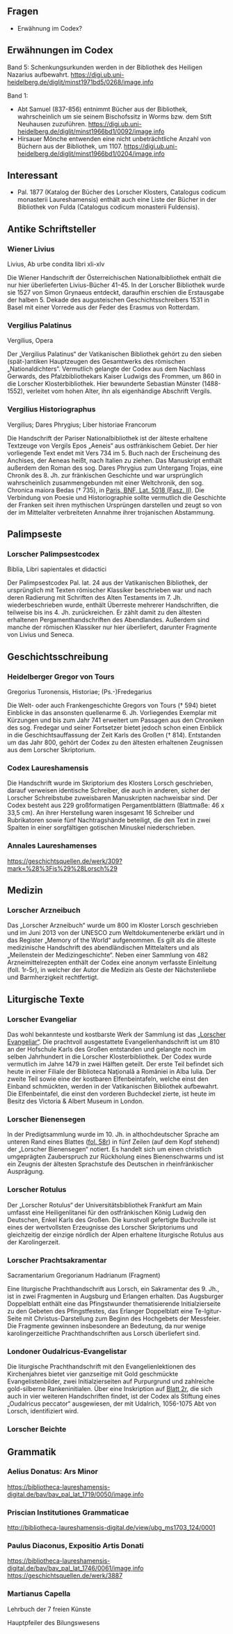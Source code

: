 ## Fragen
- Erwähnung im Codex?

## Erwähnungen im Codex
Band 5: Schenkungsurkunden werden in der Bibliothek des Heiligen Nazarius aufbewahrt. https://digi.ub.uni-heidelberg.de/diglit/minst1971bd5/0268/image,info

Band 1: 
- Abt Samuel (837-856) entnimmt Bücher aus der Bibliothek, wahrscheinlich um sie seinem Bischofssitz in Worms bzw. dem Stift Neuhausen zuzuführen. https://digi.ub.uni-heidelberg.de/diglit/minst1966bd1/0092/image,info
- Hirsauer Mönche entwenden eine nicht unbeträchtliche Anzahl von Büchern aus der Bibliothek, um 1107. https://digi.ub.uni-heidelberg.de/diglit/minst1966bd1/0204/image,info


## Interessant
- Pal. 1877 (Katalog der Bücher des Lorscher Klosters, Catalogus codicum monasterii Laureshamensis) enthält auch eine Liste der Bücher in der Bibliothek von Fulda (Catalogus codicum monasterii Fuldensis).

## Antike Schriftsteller

### Wiener Livius
Livius, Ab urbe condita libri xli-xlv

Die Wiener Handschrift der Österreichischen Nationalbibliothek enthält die nur hier überlieferten Livius-Bücher 41-45. In der Lorscher Bibliothek wurde sie 1527 von Simon Grynaeus entdeckt, daraufhin erschien die Erstausgabe der halben 5. Dekade des augusteischen Geschichtsschreibers 1531 in Basel mit einer Vorrede aus der Feder des Erasmus von Rotterdam.

### Vergilius Palatinus
Vergilius, Opera

Der „Vergilius Palatinus“ der Vatikanischen Bibliothek gehört zu den sieben (spät-)antiken Hauptzeugen des Gesamtwerks des römischen „Nationaldichters“. Vermutlich gelangte der Codex aus dem Nachlass Gerwards, des Pfalzbibliothekars Kaiser Ludwigs des Frommen, um 860 in die Lorscher Klosterbibliothek. Hier bewunderte Sebastian Münster (1488-1552), verleitet vom hohen Alter, ihn als eigenhändige Abschrift Vergils.

### Vergilius Historiographus
Vergilius; Dares Phrygius; Liber historiae Francorum

Die Handschrift der Pariser Nationalbibliothek ist der älteste erhaltene Textzeuge von Vergils Epos „Aeneis“ aus ostfränkischem Gebiet. Der hier vorliegende Text endet mit Vers 734 im 5. Buch nach der Erscheinung des Anchises, der Aeneas heißt, nach Italien zu ziehen. Das Manuskript enthält außerdem den Roman des sog. Dares Phrygius zum Untergang Trojas, eine Chronik des 8. Jh. zur fränkischen Geschichte und war ursprünglich wahrscheinlich zusammengebunden mit einer Weltchronik, den sog. Chronica maiora Bedas († 735), in [Paris, BNF, Lat. 5018 (Fasz. II)](https://bibliotheca-laureshamensis-digital.de/view/bnf_lat5018/0163?ui_lang=deu "zur Online-Präsentation, Handschrift Paris, Bibliothèque nationale de France, Latin 5018, Beda, De temporum ratione, Bl. 78r"). Die Verbindung von Poesie und Historiographie sollte vermutlich die Geschichte der Franken seit ihren mythischen Ursprüngen darstellen und zeugt so von der im Mittelalter verbreiteten Annahme ihrer trojanischen Abstammung.

## Palimpseste

### Lorscher Palimpsestcodex
Biblia, Libri sapientales et didactici

Der Palimpsestcodex Pal. lat. 24 aus der Vatikanischen Bibliothek, der ursprünglich mit Texten römischer Klassiker beschrieben war und nach deren Radierung mit Schriften des Alten Testaments im 7. Jh. wiederbeschrieben wurde, enthält Überreste mehrerer Handschriften, die teilweise bis ins 4. Jh. zurückreichen. Er zählt damit zu den ältesten erhaltenen Pergamenthandschriften des Abendlandes. Außerdem sind manche der römischen Klassiker nur hier überliefert, darunter Fragmente von Livius und Seneca.

## Geschichtsschreibung

### Heidelberger Gregor von Tours
Gregorius Turonensis, Historiae; (Ps.-)Fredegarius

Die Welt- oder auch Frankengeschichte Gregors von Tours († 594) bietet Einblicke in das ansonsten quellenarme 6. Jh. Vorliegendes Exemplar mit Kürzungen und bis zum Jahr 741 erweitert um Passagen aus den Chroniken des sog. Fredegar und seiner Fortsetzer bietet jedoch schon einen Einblick in die Geschichtsauffassung der Zeit Karls des Großen († 814). Entstanden um das Jahr 800, gehört der Codex zu den ältesten erhaltenen Zeugnissen aus dem Lorscher Skriptorium.

### Codex Laureshamensis

Die Handschrift wurde im Skriptorium des Klosters Lorsch geschrieben, darauf verweisen identische Schreiber, die auch in anderen, sicher der Lorscher Schreibstube zuweisbaren Manuskripten nachweisbar sind. Der Codex besteht aus 229 großformatigen Pergamentblättern (Blattmaße: 46 x 33,5 cm). An ihrer Herstellung waren insgesamt 16 Schreiber und Rubrikatoren sowie fünf Nachtragshände beteiligt, die den Text in zwei Spalten in einer sorgfältigen gotischen Minuskel niederschrieben.

### Annales Laureshamenses
https://geschichtsquellen.de/werk/309?mark=%28%3Fis%29%28Lorsch%29

## Medizin

### Lorscher Arzneibuch

Das „Lorscher Arzneibuch“ wurde um 800 im Kloster Lorsch geschrieben und im Juni 2013 von der UNESCO zum Weltdokumentenerbe erklärt und in das Register „Memory of the World“ aufgenommen. Es gilt als die älteste medizinische Handschrift des abendländischen Mittelalters und als „Meilenstein der Medizingeschichte“. Neben einer Sammlung von 482 Arzneimittelrezepten enthält der Codex eine anonym verfasste Einleitung (foll. 1r-5r), in welcher der Autor die Medizin als Geste der Nächstenliebe und Barmherzigkeit rechtfertigt.

## Liturgische Texte

### Lorscher Evangeliar

Das wohl bekannteste und kostbarste Werk der Sammlung ist das [„Lorscher Evangeliar“](https://bibliotheca-laureshamensis-digital.de/view/lorscher_evangeliar "Online-Präsentation des Lorscher Evangeliar"). Die prachtvoll ausgestattete Evangelienhandschrift ist um 810 an der Hofschule Karls des Großen entstanden und gelangte noch im selben Jahrhundert in die Lorscher Klosterbibliothek. Der Codex wurde vermutlich im Jahre 1479 in zwei Hälften geteilt. Der erste Teil befindet sich heute in einer Filiale der Biblioteca Naţională a României in Alba Iulia. Der zweite Teil sowie eine der kostbaren Elfenbeintafeln, welche einst den Einband schmückten, werden in der Vatikanischen Bibliothek aufbewahrt. Die Elfenbeintafel, die einst den vorderen Buchdeckel zierte, ist heute im Besitz des Victoria & Albert Museum in London.

### Lorscher Bienensegen

In der Predigtsammlung wurde im 10. Jh. in althochdeutscher Sprache am unteren Rand eines Blattes ([fol. 58r](https://bibliotheca-laureshamensis-digital.de/bav/bav_pal_lat_220/0121?ui_lang=deu "Online-Präsentation 'Lorscher Bienensegen', fol. 58r")) in fünf Zeilen (auf dem Kopf stehend) der „Lorscher Bienensegen“ notiert. Es handelt sich um einen christlich umgeprägten Zauberspruch zur Rückholung eines Bienenschwarms und ist ein Zeugnis der ältesten Sprachstufe des Deutschen in rheinfränkischer Ausprägung.

### Lorscher Rotulus

Der „Lorscher Rotulus“ der Universitätsbibliothek Frankfurt am Main umfasst eine Heiligenlitanei für den ostfränkischen König Ludwig den Deutschen, Enkel Karls des Großen. Die kunstvoll gefertigte Buchrolle ist eines der wertvollsten Erzeugnisse des Lorscher Skriptoriums und gleichzeitig der einzige nördlich der Alpen erhaltene liturgische Rotulus aus der Karolingerzeit.

### Lorscher Prachtsakramentar
Sacramentarium Gregorianum Hadrianum (Fragment)

Eine liturgische Prachthandschrift aus Lorsch, ein Sakramentar des 9. Jh., ist in zwei Fragmenten in Augsburg und Erlangen erhalten. Das Augsburger Doppelblatt enthält eine das Pfingstwunder thematisierende Initialzierseite zu den Gebeten des Pfingstfestes, das Erlanger Doppelblatt eine Te-Igitur-Seite mit Christus-Darstellung zum Beginn des Hochgebets der Messfeier. Die Fragmente gewinnen insbesondere an Bedeutung, da nur wenige karolingerzeitliche Prachthandschriften aus Lorsch überliefert sind.

### Londoner Oudalricus-Evangelistar

Die liturgische Prachthandschrift mit den Evangelienlektionen des Kirchenjahres bietet vier ganzseitige mit Gold geschmückte Evangelistenbilder, zwei Initialzierseiten auf Purpurgrund und zahlreiche gold-silberne Rankeninitialen. Über eine Inskription auf [Blatt 2r](https://bibliotheca-laureshamensis-digital.de/view/bl_harley2970/0011 "Online-Präsentation, Harley 2970, Blatt 2r"), die sich auch in vier weiteren Handschriften findet, ist der Codex als Stiftung eines „Oudalricus peccator“ ausgewiesen, der mit Udalrich, 1056-1075 Abt von Lorsch, identifiziert wird.

### Lorscher Beichte


## Grammatik
### Aelius Donatus: Ars Minor
https://bibliotheca-laureshamensis-digital.de/bav/bav_pal_lat_1719/0050/image,info

### Priscian Institutiones Grammaticae
http://bibliotheca-laureshamensis-digital.de/view/ubg_ms1703_124/0001

### Paulus Diaconus, Expositio Artis Donati
https://bibliotheca-laureshamensis-digital.de/bav/bav_pal_lat_1746/0061/image,info
https://geschichtsquellen.de/werk/3887

### Martianus Capella

Lehrbuch der 7 freien Künste

Hauptpfeiler des Bilungswesens